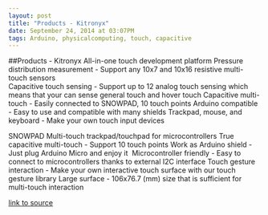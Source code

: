 ```yaml
---
layout: post
title: "Products - Kitronyx"
date: September 24, 2014 at 03:07PM
tags: Arduino, physicalcomputing, touch, capacitive
---
```

##Products - Kitronyx
All-in-one touch development platform
Pressure distribution measurement - Support any 10x7 and 10x16 resistive multi-touch sensors  
Capacitive touch sensing - Support up to 12 analog touch sensing which means that your can sense general touch and hover touch
Capacitive multi-touch - Easily connected to SNOWPAD, 10 touch points
Arduino compatible - Easy to use and compatible with many shields
Trackpad, mouse, and keyboard - Make your own touch input devices

SNOWPAD
Multi-touch trackpad/touchpad for microcontrollers
True capacitive multi-touch - Support 10 touch points
Work as Arduino shield - Just plug Arduino Micro and enjoy it 
Microcontroller friendly - Easy to connect to microcontrollers thanks to external I2C interface
Touch gesture interaction - Make your own interactive touch surface with our touch gesture library
Large surface - 106x76.7 (mm) size that is sufficient for multi-touch interaction

[link to source](http://ift.tt/Y6qEuf) 
